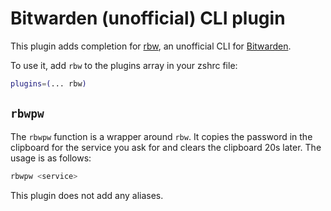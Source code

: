 # Bitwarden (unofficial) CLI plugin

This plugin adds completion for [rbw](https://github.com/doy/rbw), an unofficial
CLI for [Bitwarden](https://bitwarden.com).

To use it, add `rbw` to the plugins array in your zshrc file:

```zsh
plugins=(... rbw)
```

## `rbwpw`

The `rbwpw` function is a wrapper around `rbw`. It copies the password in the
clipboard for the service you ask for and clears the clipboard 20s later.
The usage is as follows:

```zsh
rbwpw <service>
```

This plugin does not add any aliases.
